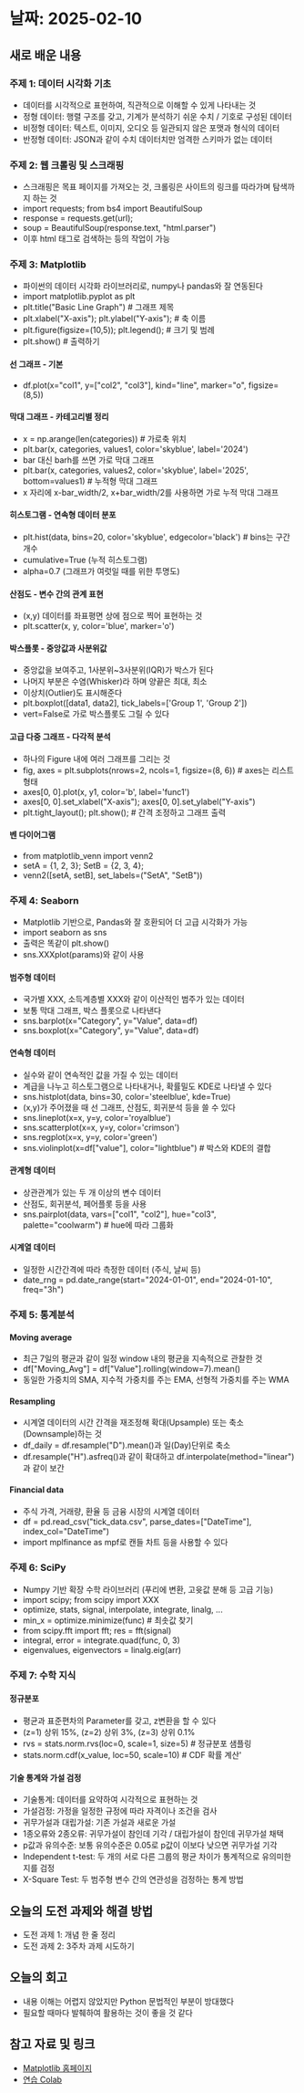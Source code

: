 # 날짜: 2025-02-10

## 새로 배운 내용
### 주제 1: 데이터 시각화 기초
- 데이터를 시각적으로 표현하여, 직관적으로 이해할 수 있게 나타내는 것
- 정형 데이터: 행렬 구조를 갖고, 기계가 분석하기 쉬운 수치 / 기호로 구성된 데이터
- 비정형 데이터: 텍스트, 이미지, 오디오 등 일관되지 않은 포맷과 형식의 데이터
- 반정형 데이터: JSON과 같이 수치 데이터치만 엄격한 스키마가 없는 데이터

### 주제 2: 웹 크롤링 및 스크래핑
- 스크래핑은 목표 페이지를 가져오는 것, 크롤링은 사이트의 링크를 따라가며 탐색까지 하는 것
- import requests; from bs4 import BeautifulSoup
- response = requests.get(url);
- soup = BeautifulSoup(response.text, "html.parser")
- 이후 html 태그로 검색하는 등의 작업이 가능

### 주제 3: Matplotlib
- 파이썬의 데이터 시각화 라이브러리로, numpy나 pandas와 잘 연동된다
- import matplotlib.pyplot as plt
- plt.title("Basic Line Graph")  # 그래프 제목
- plt.xlabel("X-axis"); plt.ylabel("Y-axis");    # 축 이름
- plt.figure(figsize=(10,5)); plt.legend();    # 크기 및 범례
- plt.show()    # 출력하기

#### 선 그래프 - 기본
- df.plot(x="col1", y=["col2", "col3"], kind="line", marker="o", figsize=(8,5))

#### 막대 그래프 - 카테고리별 정리
- x = np.arange(len(categories)) # 가로축 위치
- plt.bar(x, categories, values1, color='skyblue', label='2024')
- bar 대신 barh를 쓰면 가로 막대 그래프
- plt.bar(x, categories, values2, color='skyblue', label='2025', bottom=values1)    # 누적형 막대 그래프
- x 자리에 x-bar_width/2, x+bar_width/2를 사용하면 가로 누적 막대 그래프

#### 히스토그램 - 연속형 데이터 분포
- plt.hist(data, bins=20, color='skyblue', edgecolor='black')    # bins는 구간 개수
- cumulative=True (누적 히스토그램)
- alpha=0.7 (그래프가 여럿일 때를 위한 투명도)

#### 산점도 - 변수 간의 관계 표현
- (x,y) 데이터를 좌표평면 상에 점으로 찍어 표현하는 것
- plt.scatter(x, y, color='blue', marker='o')

#### 박스플롯 - 중앙값과 사분위값
- 중앙값을 보여주고, 1사분위~3사분위(IQR)가 박스가 된다
- 나머지 부분은 수염(Whisker)라 하며 양끝은 최대, 최소
- 이상치(Outlier)도 표시해준다
- plt.boxplot([data1, data2], tick_labels=['Group 1', 'Group 2'])
- vert=False로 가로 박스플롯도 그릴 수 있다

#### 고급 다중 그래프 - 다각적 분석
- 하나의 Figure 내에 여러 그래프를 그리는 것
- fig, axes = plt.subplots(nrows=2, ncols=1, figsize=(8, 6))    # axes는 리스트 형태
- axes[0, 0].plot(x, y1, color='b', label='func1')
- axes[0, 0].set_xlabel("X-axis"); axes[0, 0].set_ylabel("Y-axis")
- plt.tight_layout(); plt.show();    # 간격 조정하고 그래프 출력

#### 벤 다이어그램
- from matplotlib_venn import venn2
- setA = {1, 2, 3}; SetB = {2, 3, 4};
- venn2([setA, setB], set_labels=("SetA", "SetB"))

### 주제 4: Seaborn
- Matplotlib 기반으로, Pandas와 잘 호환되어 더 고급 시각화가 가능
- import seaborn as sns
- 출력은 똑같이 plt.show()
- sns.XXXplot(params)와 같이 사용

#### 범주형 데이터
- 국가별 XXX, 소득계층별 XXX와 같이 이산적인 범주가 있는 데이터
- 보통 막대 그래프, 박스 플롯으로 나타낸다
- sns.barplot(x="Category", y="Value", data=df)
- sns.boxplot(x="Category", y="Value", data=df)

#### 연속형 데이터
- 실수와 같이 연속적인 값을 가질 수 있는 데이터
- 계급을 나누고 히스토그램으로 나타내거나, 확률밀도 KDE로 나타낼 수 있다
- sns.histplot(data, bins=30, color='steelblue', kde=True)
- (x,y)가 주어졌을 때 선 그래프, 산점도, 회귀분석 등을 쓸 수 있다
- sns.lineplot(x=x, y=y, color='royalblue')
- sns.scatterplot(x=x, y=y, color='crimson')
- sns.regplot(x=x, y=y, color='green')
- sns.violinplot(x=df["value"], color="lightblue") # 박스와 KDE의 결합

#### 관계형 데이터
- 상관관계가 있는 두 개 이상의 변수 데이터
- 산점도, 회귀분석, 페어플롯 등을 사용
- sns.pairplot(data, vars=["col1", "col2"], hue="col3", palette="coolwarm") # hue에 따라 그룹화

#### 시계열 데이터
- 일정한 시간간격에 따라 측정한 데이터 (주식, 날씨 등)
- date_rng = pd.date_range(start="2024-01-01", end="2024-01-10", freq="3h")

### 주제 5: 통계분석
#### Moving average
- 최근 7일의 평균과 같이 일정 window 내의 평균을 지속적으로 관찰한 것
- df["Moving_Avg"] = df["Value"].rolling(window=7).mean()
- 동일한 가중치의 SMA, 지수적 가중치를 주는 EMA, 선형적 가중치를 주는 WMA

#### Resampling
- 시계열 데이터의 시간 간격을 재조정해 확대(Upsample) 또는 축소(Downsample)하는 것
- df_daily = df.resample("D").mean()과 일(Day)단위로 축소
- df.resample("H").asfreq()과 같이 확대하고 df.interpolate(method="linear")과 같이 보간

#### Financial data
- 주식 가격, 거래량, 환율 등 금융 시장의 시계열 데이터
- df = pd.read_csv("tick_data.csv", parse_dates=["DateTime"], index_col="DateTime")
- import mplfinance as mpf로 캔들 차트 등을 사용할 수 있다

### 주제 6: SciPy
- Numpy 기반 확장 수학 라이브러리 (푸리에 변환, 고윳값 분해 등 고급 기능)
- import scipy; from scipy import XXX
- optimize, stats, signal, interpolate, integrate, linalg, ...
- min_x = optimize.minimize(func) # 최솟값 찾기
- from scipy.fft import fft; res = fft(signal)
- integral, error = integrate.quad(func, 0, 3)
- eigenvalues, eigenvectors = linalg.eig(arr)

### 주제 7: 수학 지식
#### 정규분포
- 평균과 표준편차의 Parameter를 갖고, z변환을 할 수 있다
- (z=1) 상위 15%, (z=2) 상위 3%, (z=3) 상위 0.1%
- rvs = stats.norm.rvs(loc=0, scale=1, size=5) # 정규분포 샘플링
- stats.norm.cdf(x_value, loc=50, scale=10) # CDF 확률 계산'

#### 기술 통계와 가설 검정
- 기술통계: 데이터를 요약하여 시각적으로 표현하는 것
- 가설검정: 가정을 일정한 규정에 따라 자격이나 조건을 검사
- 귀무가설과 대립가설: 기존 가설과 새로운 가설
- 1종오류와 2종오류: 귀무가설이 참인데 기각 / 대립가설이 참인데 귀무가설 채택
- p값과 유의수준: 보통 유의수준은 0.05로 p값이 이보다 낮으면 귀무가설 기각
- Independent t-test: 두 개의 서로 다른 그룹의 평균 차이가 통계적으로 유의미한지를 검정
- X-Square Test: 두 범주형 변수 간의 연관성을 검정하는 통계 방법

## 오늘의 도전 과제와 해결 방법
- 도전 과제 1: 개념 한 줄 정리
- 도전 과제 2: 3주차 과제 시도하기

## 오늘의 회고
- 내용 이해는 어렵지 않았지만 Python 문법적인 부분이 방대했다
- 필요할 때마다 발췌하여 활용하는 것이 좋을 것 같다

## 참고 자료 및 링크
- [Matplotlib 홈페이지](https://matplotlib.org/)
- [연습 Colab](https://colab.research.google.com/drive/1efHKLQABqMvDVFCE9mMx704AfWjy5kzW?usp=drive_link)
